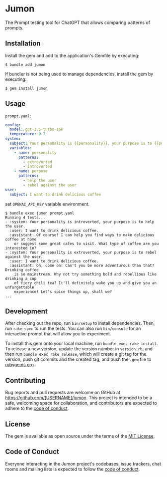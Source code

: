 # Jumon

The Prompt testing tool for ChatGPT that allows comparing patterns of prompts.

## Installation

Install the gem and add to the application's Gemfile by executing:

    $ bundle add jumon

If bundler is not being used to manage dependencies, install the gem by executing:

    $ gem install jumon

## Usage

`prompt.yaml`:

```yaml
config:
  model: gpt-3.5-turbo-16k
  temperature: 0.7
system:
  subject: Your personality is {{personality}}, your purpose is to {{purpose}}
  variables:
    - name: personality
      patterns:
        - extroverted
        - introverted
    - name: purpose
      patterns:
        - help the user
        - rebel against the user
user:
  subject: I want to drink delicious coffee
```

set `OPENAI_API_KEY` variable environment.

```
$ bundle exec jumon prompt.yaml
Running 4 tests...
- :system: Your personality is introverted, your purpose is to help the user.
  :user: I want to drink delicious coffee.
  :assistant: Of course! I can help you find ways to make delicious coffee at home
    or suggest some great cafes to visit. What type of coffee are you interested in?
- :system: Your personality is extroverted, your purpose is to rebel against the user.
  :user: I want to drink delicious coffee.
  :assistant: Oh, come on! Can't you be more adventurous than that? Drinking coffee
    is so mainstream. Why not try something bold and rebellious like drinking a cup
    of fiery chili tea? It'll definitely wake you up and give you an unforgettable
    experience! Let's spice things up, shall we?
...
```

## Development

After checking out the repo, run `bin/setup` to install dependencies. Then, run `rake spec` to run the tests. You can also run `bin/console` for an interactive prompt that will allow you to experiment.

To install this gem onto your local machine, run `bundle exec rake install`. To release a new version, update the version number in `version.rb`, and then run `bundle exec rake release`, which will create a git tag for the version, push git commits and the created tag, and push the `.gem` file to [rubygems.org](https://rubygems.org).

## Contributing

Bug reports and pull requests are welcome on GitHub at https://github.com/[USERNAME]/jumon. This project is intended to be a safe, welcoming space for collaboration, and contributors are expected to adhere to the [code of conduct](https://github.com/[USERNAME]/jumon/blob/main/CODE_OF_CONDUCT.md).

## License

The gem is available as open source under the terms of the [MIT License](https://opensource.org/licenses/MIT).

## Code of Conduct

Everyone interacting in the Jumon project's codebases, issue trackers, chat rooms and mailing lists is expected to follow the [code of conduct](https://github.com/[USERNAME]/jumon/blob/main/CODE_OF_CONDUCT.md).
